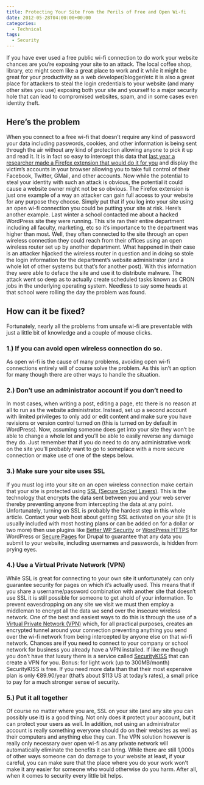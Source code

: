 ```yaml
---
title: Protecting Your Site From the Perils of Free and Open Wi-fi
date: 2012-05-28T04:00:00+00:00
categories:
  - Technical
tags:
  - Security
---
```


If you have ever used a free public wi-fi connection to do work your website chances are you’re exposing your site to an attack. The local coffee shop, library, etc might seem like a great place to work and it while it might be great for your productivity as a web developer/blogger/etc it is also a great place for attackers to steal the login credentials to your website (and many other sites you use) exposing both your site and yourself to a major security hole that can lead to compromised websites, spam, and in some cases even identity theft.

## Here’s the problem

When you connect to a free wi-fi that doesn’t require any kind of password your data including passwords, cookies, and other information is being sent through the air without any kind of protection allowing anyone to pick it up and read it. It is in fact so easy to intercept this data that [last year a researcher made a Firefox extension that would do it for you][1] and display the victim’s accounts in your browser allowing you to take full control of their Facebook, Twitter, GMail, and other accounts. Now while the potential to steal your identity with such an attack is obvious, the potential it could cause a website owner might not be so obvious. The Firefox extension is just one example of a way an attacker can gain full access to your website for any purpose they choose. Simply put that if you log into your site using an open wi-fi connection you could be putting your site at risk. Here’s another example. Last winter a school contacted me about a hacked WordPress site they were running. This site ran their entire department including all faculty, marketing, etc so it’s importance to the department was higher than most. Well, they often connected to the site through an open wireless  connection they could reach from their offices using an open wireless router set up by another department. What happened in their case is an attacker hijacked the wireless router in question and in doing so stole the login information for the department’s website administrator (and a whole lot of other systems but that’s for another post). With this information they were able to deface the site and use it to distribute malware. The attack went so deep as to actually create scheduled tasks known as CRON jobs in the underlying operating system. Needless to say some heads at that school were rolling the day the problem was found.

## How can it be fixed?

Fortunately, nearly all the problems from unsafe wi-fi are preventable with just a little bit of knowledge and a couple of mouse clicks.

### 1.) If you can avoid open wireless connection do so.

As open wi-fi is the cause of many problems, avoiding open wi-fi connections entirely will of course solve the problem. As this isn’t an option for many though there are other ways to handle the situation.

### 2.) Don’t use an administrator account if you don’t need to

In most cases, when writing a post, editing a page, etc there is no reason at all to run as the website administrator. Instead, set up a second account with limited privileges to only add or edit content and make sure you have revisions or version control turned on (this is turned on by default in WordPress). Now, assuming someone does get into your  site they won’t be able to change a whole lot and you’ll be able to easily reverse any damage they do. Just remember that if you do need to do any administrative work on the site you’ll probably want to go to someplace with a more secure connection or make use of one of the steps below.

### 3.) Make sure your site uses SSL

If you must log into your site on an open wireless connection make certain that your site is protected using [SSL (Secure Socket Layers)][2]. This is the technology that encrypts the data sent between you and your web server thereby preventing anyone from intercepting the data at any point. Unfortunately, turning on SSL is probably the hardest step in this whole article. Contact your web host about getting SSL activated on your site (it is usually included with most hosting plans or can be added on for a dollar or two more) then use plugins like [Better WP Security][3] or [WordPress HTTPS][4] for WordPress or [Secure Pages][5] for Drupal to guarantee that any data you submit to your website, including usernames and passwords, is hidden from prying eyes.

### 4.) Use a Virtual Private Network (VPN)

While SSL is great for connecting to your own site it unfortunately can only guarantee security for pages on which it’s actually used. This means that if you share a username/password combination with another site that doesn’t use SSL it is still possible for someone to get ahold of your information. To prevent eavesdropping on any site we visit we must then employ a middleman to encrypt all the data we send over the insecure wireless network. One of the best and easiest ways to do this is through the use of a [Virtual Private Network (VPN)][6] which, for all practical purposes, creates an encrypted tunnel around your connection preventing anything you send over the wi-fi network from being intercepted by anyone else on that wi-fi network. Chances are if you need to connect to your company or school network for business you already have a VPN installed. If like me though you don’t have that luxury there is a service called [SecurityKISS][7] that can create a VPN for you. Bonus: for light work (up to 300MB/month) SecurityKISS is free. If you need more data than that their most expensive plan is only €89.90/year (that’s about $113 US at today’s rates), a small price to pay for a much stronger sense of security.

### 5.) Put it all together

Of course no matter where you are, SSL on your site (and any site you can possibly use it) is a good thing. Not only does it protect your account, but it can protect your users as well. In addition, not using an administrator account is really something everyone should do on their websites as well as their computers and anything else they can. The VPN solution however is really only necessary over open wi-fi as any private network will automatically eliminate the benefits it can bring. While there are still 1,000s of other ways someone can do damage to your website at least, if your careful, you can make sure that the place where you do your work won’t make it any easier for someone who would otherwise do you harm. After all, when it comes to security every little bit helps.

 [1]: http://en.wikipedia.org/wiki/Firesheep "Firesheep in Wikipedia"
 [2]: http://en.wikipedia.org/wiki/SSL "SSL on Wikipedia"
 [3]: http://wordpress.org/extend/plugins/better-wp-security/ "Better WP Security on WordPress.org"
 [4]: http://wordpress.org/extend/plugins/wordpress-https/ "WordPress https"
 [5]: http://drupal.org/project/securepages "Secure Pages for Drupal"
 [6]: http://en.wikipedia.org/wiki/Virtual_private_network "VPN on Wikipedia"
 [7]: http://www.securitykiss.com/ "SecurityKISS"